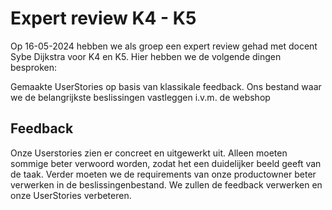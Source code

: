 # Expert review K4 - K5

Op 16-05-2024 hebben we als groep een expert review gehad met docent Sybe Dijkstra voor K4 en K5. Hier hebben we de volgende dingen besproken:

Gemaakte UserStories op basis van klassikale feedback.
Ons bestand waar we de belangrijkste beslissingen vastleggen i.v.m. de webshop

## Feedback

Onze Userstories zien er concreet en uitgewerkt uit. Alleen moeten sommige beter verwoord worden, zodat het een duidelijker beeld geeft van de taak. Verder moeten we de requirements van onze productowner beter verwerken in de beslissingenbestand. We zullen de feedback verwerken en onze UserStories verbeteren.